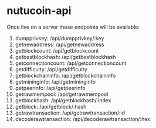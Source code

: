 # nutucoin-api

Once live on a server these endpoints will be available:

1. dumpprivkey: /api/dumpprivkey/:key
2. getnewaddress: /api/getnewaddress
3. getblockcount: /api/getblockcount
4. getbestblockhash: /api/getbestblockhash
5. getconnectioncount: /api/getconnectioncount
6. getdifficulty: /api/getdifficulty
7. getblockchaininfo: /api/getblockchaininfo
8. getmininginfo: /api/getmininginfo
9. getpeerinfo: /api/getpeerinfo
10. getrawmempool: /api/getrawmempool
11. getblockhash: /api/getblockhash/:index
12. getblock: /api/getblock/:hash
13. getrawtransaction: /api/getrawtransaction/:id
14. decoderawtransaction: /api/decoderawtransaction/:hex

